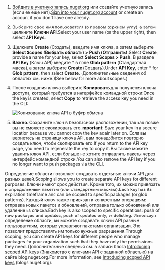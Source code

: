 1. <span data-ttu-id="49a71-101">[Войдите в учетную запись nuget.org](https://www.nuget.org/users/account/LogOn?returnUrl=%2F) или создайте учетную запись (если ее еще нет).</span><span class="sxs-lookup"><span data-stu-id="49a71-101">[Sign into your nuget.org account](https://www.nuget.org/users/account/LogOn?returnUrl=%2F) or create an account if you don't have one already.</span></span>

1. <span data-ttu-id="49a71-102">Выберите свое имя пользователя (в правом верхнем углу), а затем щелкните **Ключи API**.</span><span class="sxs-lookup"><span data-stu-id="49a71-102">Select your user name (on the upper right), then select **API Keys**.</span></span>

1. <span data-ttu-id="49a71-103">Щелкните **Create** (Создать), введите имя ключа, а затем выберите **Select Scopes (Выбрать области) > Push (Отправить)**.</span><span class="sxs-lookup"><span data-stu-id="49a71-103">Select **Create**, provide a name for your key, select **Select Scopes > Push**.</span></span> <span data-ttu-id="49a71-104">В разделе **API Key** (Ключ API) введите \* в поле **Glob pattern** (Стандартная маска), а затем выберите **Create** (Создать).</span><span class="sxs-lookup"><span data-stu-id="49a71-104">Under **API Key**, enter \* for **Glob pattern**, then select **Create**.</span></span> <span data-ttu-id="49a71-105">(Дополнительные сведения об областях см. ниже.)</span><span class="sxs-lookup"><span data-stu-id="49a71-105">(See below for more about scopes.)</span></span>

1. <span data-ttu-id="49a71-106">После создания ключа выберите **Копировать** для получения ключа доступа, который требуется в интерфейсе командной строки:</span><span class="sxs-lookup"><span data-stu-id="49a71-106">Once the key is created, select **Copy** to retrieve the access key you need in the CLI:</span></span>

    ![Копирование ключа API в буфер обмена](../media/QS_Create-02-APIKey.png)

1. <span data-ttu-id="49a71-108">**Важно.** Сохраните ключ в безопасном расположении, так как позже вы не сможете скопировать его.</span><span class="sxs-lookup"><span data-stu-id="49a71-108">**Important**: Save your key in a secure location because you cannot copy the key again later on.</span></span> <span data-ttu-id="49a71-109">Если вы вернетесь на страницу ключа API, вам понадобится повторно создать ключ, чтобы скопировать его.</span><span class="sxs-lookup"><span data-stu-id="49a71-109">If you return to the API key page, you need to regenerate the key to copy it.</span></span> <span data-ttu-id="49a71-110">Вы также можете удалить ключ API, если больше не хотите отправлять пакеты через интерфейс командной строки.</span><span class="sxs-lookup"><span data-stu-id="49a71-110">You can also remove the API key if you no longer want to push packages via the CLI.</span></span>

<span data-ttu-id="49a71-111">Определение области позволяет создавать отдельные ключи API для разных целей.</span><span class="sxs-lookup"><span data-stu-id="49a71-111">Scoping allows you to create separate API keys for different purposes.</span></span> <span data-ttu-id="49a71-112">Ключи имеют срок действия. Кроме того, их можно привязать к определенным пакетам (или стандартным маскам).</span><span class="sxs-lookup"><span data-stu-id="49a71-112">Each key has its expiration timeframe and can be scoped to specific packages (or glob patterns).</span></span> <span data-ttu-id="49a71-113">Каждый ключ также привязан к конкретным операциям: отправка новых пакетов и обновлений, отправка только обновлений или удаление из списка.</span><span class="sxs-lookup"><span data-stu-id="49a71-113">Each key is also scoped to specific operations: push of new packages and updates, push of updates only, or delisting.</span></span> <span data-ttu-id="49a71-114">Используя определение области, вы можете создавать ключи API разным пользователям, которые управляют пакетами организации. Это позволит предоставлять им только нужные разрешения.</span><span class="sxs-lookup"><span data-stu-id="49a71-114">Through scoping, you can create API keys for different people who manage packages for your organization such that they have only the permissions they need.</span></span> <span data-ttu-id="49a71-115">Дополнительные сведения см. в записи блога [Introducing scoped API keys](https://blog.nuget.org/20170202/introducing-scoped-api-keys.html) (Знакомство с ключами API с заданной областью) на сайте blog.nuget.org.</span><span class="sxs-lookup"><span data-stu-id="49a71-115">For more information, see [Introducing scoped API keys](https://blog.nuget.org/20170202/introducing-scoped-api-keys.html) (blogs.nuget.org).</span></span>